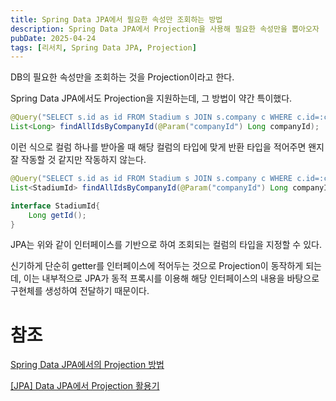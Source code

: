 ```yaml
---
title: Spring Data JPA에서 필요한 속성만 조회하는 방법
description: Spring Data JPA에서 Projection을 사용해 필요한 속성만을 뽑아오자
pubDate: 2025-04-24
tags: [리서치, Spring Data JPA, Projection]
---
```


DB의 필요한 속성만을 조회하는 것을 Projection이라고 한다.

Spring Data JPA에서도 Projection을 지원하는데, 그 방법이 약간 특이했다.

```java
@Query("SELECT s.id as id FROM Stadium s JOIN s.company c WHERE c.id=:companyId")
List<Long> findAllIdsByCompanyId(@Param("companyId") Long companyId);
```

이런 식으로 컬럼 하나를 받아올 때 해당 컬럼의 타입에 맞게 반환 타입을 적어주면 왠지 잘 작동할 것 같지만 작동하지 않는다.

```java
@Query("SELECT s.id as id FROM Stadium s JOIN s.company c WHERE c.id=:companyId")
List<StadiumId> findAllIdsByCompanyId(@Param("companyId") Long companyId);

interface StadiumId{
    Long getId();
}
```

JPA는 위와 같이 인터페이스를 기반으로 하여 조회되는 컬럼의 타입을 지정할 수 있다.

신기하게 단순히 getter를 인터페이스에 적어두는 것으로 Projection이 동작하게 되는데, 이는 내부적으로 JPA가 동적 프록시를 이용해 해당 인터페이스의 내용을 바탕으로 구현체를 생성하여 전달하기 때문이다.

# 참조

[Spring Data JPA에서의 Projection 방법](https://velog.io/@pjh612/Spring-Data-JPA%EC%97%90%EC%84%9C%EC%9D%98-Projection-%EB%B0%A9%EB%B2%95)

[[JPA] Data JPA에서 Projection 활용기](https://learngoeson.tistory.com/51)